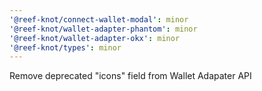 ```yaml
---
'@reef-knot/connect-wallet-modal': minor
'@reef-knot/wallet-adapter-phantom': minor
'@reef-knot/wallet-adapter-okx': minor
'@reef-knot/types': minor
---
```


Remove deprecated "icons" field from Wallet Adapater API
